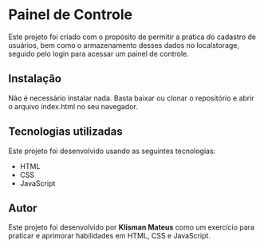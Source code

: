 <h1>Painel de Controle</h1>
 Este projeto foi criado com o propósito de permitir a prática do cadastro de usuários, bem como o armazenamento desses dados no localstorage, seguido pelo login para acessar um painel de controle. 

<h2>Instalação</h2>
Não é necessário instalar nada. Basta baixar ou clonar o repositório e abrir o arquivo index.html no seu navegador.

<h2>Tecnologias utilizadas</h2>
Este projeto foi desenvolvido usando as seguintes tecnologias:

<ul>
  <li>HTML</li>
  <li>CSS</li>
  <li>JavaScript</li>
</ul>

<h2>Autor</h2>
Este projeto foi desenvolvido por <b>Klisman Mateus</b> como um exercício para praticar e aprimorar habilidades em HTML, CSS e JavaScript.
